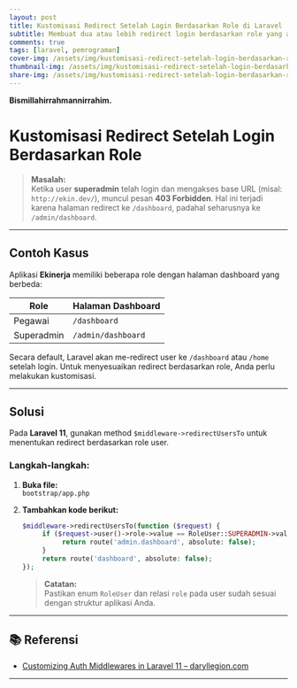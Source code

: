 ```yaml
---
layout: post
title: Kustomisasi Redirect Setelah Login Berdasarkan Role di Laravel
subtitle: Membuat dua atau lebih redirect login berdasarkan role yang ada
comments: true
tags: [laravel, pemrograman]
cover-img: /assets/img/kustomisasi-redirect-setelah-login-berdasarkan-role.png
thumbnail-img: /assets/img/kustomisasi-redirect-setelah-login-berdasarkan-role.png
share-img: /assets/img/kustomisasi-redirect-setelah-login-berdasarkan-role.png
---
```


**Bismillahirrahmannirrahim.**

# Kustomisasi Redirect Setelah Login Berdasarkan Role

> **Masalah:**  
> Ketika user **superadmin** telah login dan mengakses base URL (misal: `http://ekin.dev/`), muncul pesan **403 Forbidden**. Hal ini terjadi karena halaman redirect ke `/dashboard`, padahal seharusnya ke `/admin/dashboard`.

---

## Contoh Kasus

Aplikasi **Ekinerja** memiliki beberapa role dengan halaman dashboard yang berbeda:

| Role       | Halaman Dashboard  |
| ---------- | ------------------ |
| Pegawai    | `/dashboard`       |
| Superadmin | `/admin/dashboard` |

Secara default, Laravel akan me-redirect user ke `/dashboard` atau `/home` setelah login. Untuk menyesuaikan redirect berdasarkan role, Anda perlu melakukan kustomisasi.

---

## Solusi

Pada **Laravel 11**, gunakan method `$middleware->redirectUsersTo` untuk menentukan redirect berdasarkan role user.

### **Langkah-langkah:**

1. **Buka file:**  
   `bootstrap/app.php`

2. **Tambahkan kode berikut:**

   ```php
   $middleware->redirectUsersTo(function ($request) {
        if ($request->user()->role->value == RoleUser::SUPERADMIN->value) {
             return route('admin.dashboard', absolute: false);
        }
        return route('dashboard', absolute: false);
   });
   ```

   > **Catatan:**  
   > Pastikan enum `RoleUser` dan relasi `role` pada user sudah sesuai dengan struktur aplikasi Anda.

---

## 📚 Referensi

- [Customizing Auth Middlewares in Laravel 11 – daryllegion.com](https://daryllegion.com/customizing-auth-middlewares-in-laravel-11)

---
